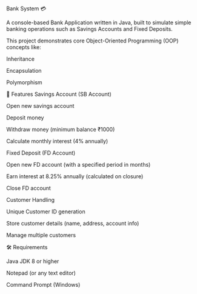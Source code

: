 Bank System 💳

A console-based Bank Application written in Java, built to simulate simple banking operations such as Savings Accounts and Fixed Deposits.

This project demonstrates core Object-Oriented Programming (OOP) concepts like:

Inheritance

Encapsulation

Polymorphism

🚀 Features
Savings Account (SB Account)

Open new savings account

Deposit money

Withdraw money (minimum balance ₹1000)

Calculate monthly interest (4% annually)

Fixed Deposit (FD Account)

Open new FD account (with a specified period in months)

Earn interest at 8.25% annually (calculated on closure)

Close FD account

Customer Handling

Unique Customer ID generation

Store customer details (name, address, account info)

Manage multiple customers

🛠️ Requirements

Java JDK 8 or higher

Notepad (or any text editor)

Command Prompt (Windows)
